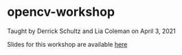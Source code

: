 # opencv-workshop

Taught by Derrick Schultz and Lia Coleman on April 3, 2021

Slides for this workshop are available [here](https://docs.google.com/presentation/d/1a-q1w1gk6gFTlFkIFCIeMpHwmQ54IKgXvjXLmLYNrac/edit?usp=sharing)
